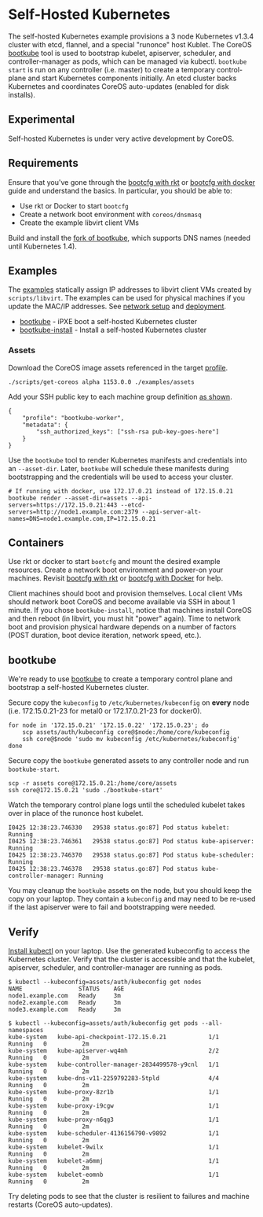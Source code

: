 
# Self-Hosted Kubernetes

The self-hosted Kubernetes example provisions a 3 node Kubernetes v1.3.4 cluster with etcd, flannel, and a special "runonce" host Kublet. The CoreOS [bootkube](https://github.com/coreos/bootkube) tool is used to bootstrap kubelet, apiserver, scheduler, and controller-manager as pods, which can be managed via kubectl. `bootkube start` is run on any controller (i.e. master) to create a temporary control-plane and start Kubernetes components initially. An etcd cluster backs Kubernetes and coordinates CoreOS auto-updates (enabled for disk installs).

## Experimental

Self-hosted Kubernetes is under very active development by CoreOS.

## Requirements

Ensure that you've gone through the [bootcfg with rkt](getting-started-rkt.md) or [bootcfg with docker](getting-started-docker.md) guide and understand the basics. In particular, you should be able to:

* Use rkt or Docker to start `bootcfg`
* Create a network boot environment with `coreos/dnsmasq`
* Create the example libvirt client VMs

Build and install the [fork of bootkube](https://github.com/dghubble/bootkube), which supports DNS names (needed until Kubernetes 1.4).

## Examples

The [examples](../examples) statically assign IP addresses to libvirt client VMs created by `scripts/libvirt`. The examples can be used for physical machines if you update the MAC/IP addresses. See [network setup](network-setup.md) and [deployment](deployment.md).

* [bootkube](../examples/groups/bootkube) - iPXE boot a self-hosted Kubernetes cluster
* [bootkube-install](../examples/groups/bootkube-install) - Install a self-hosted Kubernetes cluster

### Assets

Download the CoreOS image assets referenced in the target [profile](../examples/profiles).

    ./scripts/get-coreos alpha 1153.0.0 ./examples/assets

Add your SSH public key to each machine group definition [as shown](../examples/README.md#ssh-keys).

    {
        "profile": "bootkube-worker",
        "metadata": {
            "ssh_authorized_keys": ["ssh-rsa pub-key-goes-here"]
        }
    }

Use the `bootkube` tool to render Kubernetes manifests and credentials into an `--asset-dir`. Later, `bootkube` will schedule these manifests during bootstrapping and the credentials will be used to access your cluster.

    # If running with docker, use 172.17.0.21 instead of 172.15.0.21
    bootkube render --asset-dir=assets --api-servers=https://172.15.0.21:443 --etcd-servers=http://node1.example.com:2379 --api-server-alt-names=DNS=node1.example.com,IP=172.15.0.21

## Containers

Use rkt or docker to start `bootcfg` and mount the desired example resources. Create a network boot environment and power-on your machines. Revisit [bootcfg with rkt](getting-started-rkt.md) or [bootcfg with Docker](getting-started-docker.md) for help.

Client machines should boot and provision themselves. Local client VMs should network boot CoreOS and become available via SSH in about 1 minute. If you chose `bootkube-install`, notice that machines install CoreOS and then reboot (in libvirt, you must hit "power" again). Time to network boot and provision physical hardware depends on a number of factors (POST duration, boot device iteration, network speed, etc.).

## bootkube

We're ready to use [bootkube](https://github.com/coreos/bootkube) to create a temporary control plane and bootstrap a self-hosted Kubernetes cluster.

Secure copy the `kubeconfig` to `/etc/kubernetes/kubeconfig` on **every** node (i.e. 172.15.0.21-23 for metal0 or 172.17.0.21-23 for docker0).

    for node in '172.15.0.21' '172.15.0.22' '172.15.0.23'; do
        scp assets/auth/kubeconfig core@$node:/home/core/kubeconfig
        ssh core@$node 'sudo mv kubeconfig /etc/kubernetes/kubeconfig'
    done

Secure copy the `bootkube` generated assets to any controller node and run `bootkube-start`.

    scp -r assets core@172.15.0.21:/home/core/assets
    ssh core@172.15.0.21 'sudo ./bootkube-start'

Watch the temporary control plane logs until the scheduled kubelet takes over in place of the runonce host kubelet.

    I0425 12:38:23.746330   29538 status.go:87] Pod status kubelet: Running
    I0425 12:38:23.746361   29538 status.go:87] Pod status kube-apiserver: Running
    I0425 12:38:23.746370   29538 status.go:87] Pod status kube-scheduler: Running
    I0425 12:38:23.746378   29538 status.go:87] Pod status kube-controller-manager: Running

You may cleanup the `bootkube` assets on the node, but you should keep the copy on your laptop. They contain a `kubeconfig` and may need to be re-used if the last apiserver were to fail and bootstrapping were needed.

## Verify

[Install kubectl](https://coreos.com/kubernetes/docs/latest/configure-kubectl.html) on your laptop. Use the generated kubeconfig to access the Kubernetes cluster. Verify that the cluster is accessible and that the kubelet, apiserver, scheduler, and controller-manager are running as pods.

    $ kubectl --kubeconfig=assets/auth/kubeconfig get nodes
    NAME                STATUS    AGE
    node1.example.com   Ready     3m
    node2.example.com   Ready     3m
    node3.example.com   Ready     3m

    $ kubectl --kubeconfig=assets/auth/kubeconfig get pods --all-namespaces
    kube-system   kube-api-checkpoint-172.15.0.21            1/1       Running   0          2m
    kube-system   kube-apiserver-wq4mh                       2/2       Running   0          2m
    kube-system   kube-controller-manager-2834499578-y9cnl   1/1       Running   0          2m
    kube-system   kube-dns-v11-2259792283-5tpld              4/4       Running   0          2m
    kube-system   kube-proxy-8zr1b                           1/1       Running   0          2m
    kube-system   kube-proxy-i9cgw                           1/1       Running   0          2m
    kube-system   kube-proxy-n6qg3                           1/1       Running   0          2m
    kube-system   kube-scheduler-4136156790-v9892            1/1       Running   0          2m
    kube-system   kubelet-9wilx                              1/1       Running   0          2m
    kube-system   kubelet-a6mmj                              1/1       Running   0          2m
    kube-system   kubelet-eomnb                              1/1       Running   0          2m

Try deleting pods to see that the cluster is resilient to failures and machine restarts (CoreOS auto-updates).
